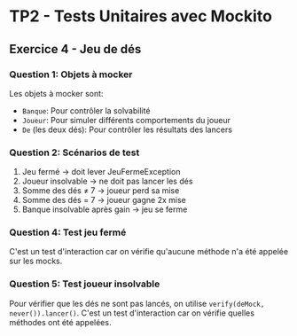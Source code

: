 # TP2 - Tests Unitaires avec Mockito

## Exercice 4 - Jeu de dés

### Question 1: Objets à mocker
Les objets à mocker sont:
- `Banque`: Pour contrôler la solvabilité
- `Joueur`: Pour simuler différents comportements du joueur
- `De` (les deux dés): Pour contrôler les résultats des lancers

### Question 2: Scénarios de test
1. Jeu fermé → doit lever JeuFermeException
2. Joueur insolvable → ne doit pas lancer les dés
3. Somme des dés ≠ 7 → joueur perd sa mise
4. Somme des dés = 7 → joueur gagne 2x mise
5. Banque insolvable après gain → jeu se ferme

### Question 4: Test jeu fermé
C'est un test d'interaction car on vérifie qu'aucune méthode n'a été appelée sur les mocks.

### Question 5: Test joueur insolvable
Pour vérifier que les dés ne sont pas lancés, on utilise `verify(deMock, never()).lancer()`.
C'est un test d'interaction car on vérifie quelles méthodes ont été appelées.